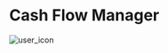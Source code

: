 # Cash Flow Manager

![user_icon](https://github.com/user-attachments/assets/8fa8a090-ed91-473c-a41e-f06fd7f219a2)
